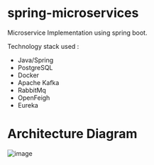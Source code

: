 # spring-microservices
Microservice Implementation using spring boot.

Technology stack used : 
- Java/Spring 
- PostgreSQL
- Docker
- Apache Kafka
- RabbitMq
- OpenFeigh
- Eureka

# Architecture Diagram
![image](https://user-images.githubusercontent.com/32263273/171024774-dd789af6-50e2-4e37-9262-32fab1ed677a.png)

